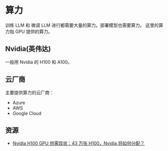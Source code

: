 # 算力
训练 LLM 和 微调 LLM 进行都需要大量的算力。部署模型也需要算力。 这里的算力指 GPU 提供的算力。

## Nvidia(英伟达)
一般用 Nvidia 的 H100 和 A100。

## 云厂商
主要提供算力的云厂商：
* Azure
* AWS
* Google Cloud

## 资源
* [Nvidia H100 GPU 供需现状：43 万张 H100，Nvidia 将如何分配？](https://mp.weixin.qq.com/s/ClWZVfHLwzHZg8uhfwLHvA)

